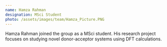 ```yaml
---
name: Hamza Rahman
designation: MSci Student
photo: /assets/images/team/Hamza_Picture.PNG
---
```


Hamza Rahman joined the group as a MSci student. His research project focuses on studying novel donor-acceptor systems using DFT calculations. 

